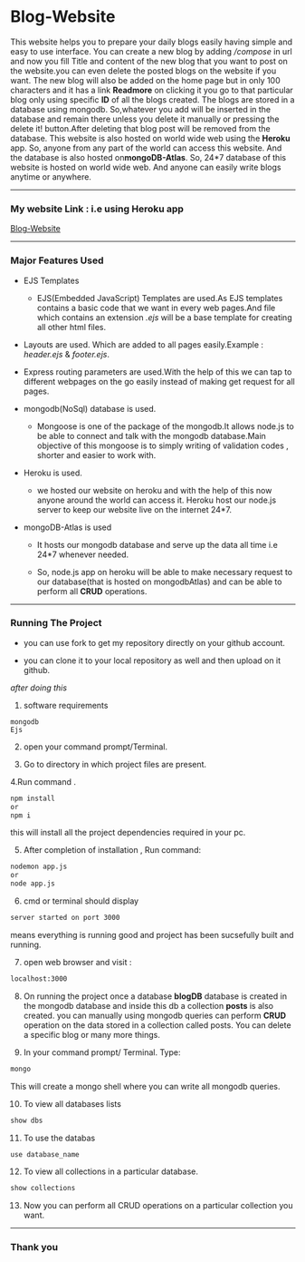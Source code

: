 # Blog-Website

This website helps you to prepare your daily blogs easily having simple and easy to use interface. You can  create a new blog by adding */compose* in url and now you fill Title and content of the new blog that you want to post on the website.you can even delete the posted blogs on the website if you want. The new blog will also be added on the home page but in only 100 characters and it has a link **Readmore** on clicking it you go to that particular blog only using specific **ID** of all the blogs created. The blogs are stored in a database using mongodb. So,whatever you add will be inserted in the database and remain there unless you delete it manually or pressing the delete it! button.After deleting that blog post will be removed from the database. This website is also hosted on world wide web using the **Heroku** app. So, anyone from any part of the world can access this website. And the database is also hosted on**mongoDB-Atlas**. So, 24*7 database of this website is hosted on world wide web. And anyone can easily write blogs anytime or anywhere.

---

### My website Link : i.e using Heroku app

[Blog-Website](https://shielded-island-25501.herokuapp.com/ "Visit website")

---

### Major Features Used
* EJS Templates
  * EJS(Embedded JavaScript) Templates are used.As EJS templates contains a basic code that we want in every web pages.And file which contains an extension *.ejs* will be a base template for creating all other html files.

* Layouts are used. Which are added to all pages easily.Example : *header.ejs* & *footer.ejs*.

* Express routing parameters are used.With the help of this we can tap to different webpages on the go easily instead of making get request for all pages.


* mongodb(NoSql) database is used.
  * Mongoose is one of the package of the mongodb.It allows node.js to be able to connect and talk with the mongodb database.Main objective of this mongoose is to simply writing of validation codes , shorter and easier to work with.

* Heroku is used.

   * we hosted our website on heroku and with the help of this now anyone around the world can access it. Heroku host our node.js server to keep our website live on the internet 24*7.

* mongoDB-Atlas is used

  * It hosts our mongodb database and serve up the data all time i.e 24*7 whenever needed.

  * So, node.js app on heroku will be able to make necessary request to our database(that is hosted on mongodbAtlas) and can be able to perform all **CRUD** operations.

---


### Running The Project


* you can use fork to get my repository directly on your github account.

* you can clone it to your local repository as well and then upload on it github.

*after doing this*

1. software requirements
  ```
  mongodb
  Ejs
 ```


2. open your command prompt/Terminal.

3. Go to directory in which project files are present.

4.Run command .
 ```bash
 npm install 
 or
 npm i
 ```
this will install all the project dependencies required in your pc.

5. After completion of installation , Run command:

```bash
nodemon app.js
or
node app.js
```

6. cmd or terminal should display 

```bash
server started on port 3000 
```
means everything is running good and project has been sucsefully built and running.

7. open web browser and visit :

```bash
localhost:3000
```

8. On running the project once a database **blogDB** database is created in the mongodb database and inside this db a collection **posts** is also created. you can manually using mongodb queries can perform **CRUD** operation on the data stored in a collection called posts. You can delete a specific blog or many more things.
 

9. In your command prompt/ Terminal. Type:
```bash
mongo
```
This will create a mongo shell where you can write all mongodb queries.

10. To view all databases lists


```bash
show dbs
```

11. To use the databas

```bash
use database_name
```

12. To view all collections in a particular database.

```bash
show collections
```

13. Now you can perform all CRUD operations on a particular collection you want.

---

### Thank you

